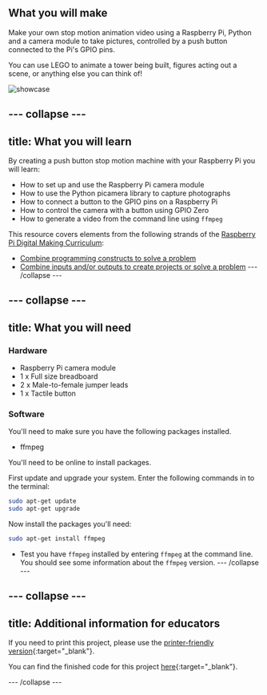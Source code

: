 ## What you will make

Make your own stop motion animation video using a Raspberry Pi, Python and a camera module to take pictures, controlled by a push button connected to the Pi's GPIO pins.

You can use LEGO to animate a tower being built, figures acting out a scene, or anything else you can think of!

![showcase](images/showcase.gif)

--- collapse ---
---
title: What you will learn
---

By creating a push button stop motion machine with your Raspberry Pi you will learn:

- How to set up and use the Raspberry Pi camera module
- How to use the Python picamera library to capture photographs
- How to connect a button to the GPIO pins on a Raspberry Pi
- How to control the camera with a button using GPIO Zero
- How to generate a video from the command line using `ffmpeg`

This resource covers elements from the following strands of the [Raspberry Pi Digital Making Curriculum](https://www.raspberrypi.org/curriculum/):

- [Combine programming constructs to solve a problem](https://www.raspberrypi.org/curriculum/programming/builder)
- [Combine inputs and/or outputs to create projects or solve a problem](https://www.raspberrypi.org/curriculum/physical-computing/builder)
--- /collapse ---

--- collapse ---
---
title: What you will need
---

### Hardware

* Raspberry Pi camera module
* 1 x Full size breadboard
* 2 x Male-to-female jumper leads
* 1 x Tactile button

### Software

You'll need to make sure you have the following packages installed.

- ffmpeg

You'll need to be online to install packages.

First update and upgrade your system. Enter the following commands in to the terminal:

```bash
sudo apt-get update
sudo apt-get upgrade
```

Now install the packages you'll need:

```bash
sudo apt-get install ffmpeg
```

- Test you have `ffmpeg` installed by entering `ffmpeg` at the command line. You should see some information about the `ffmpeg` version.
--- /collapse ---

--- collapse ---
---
title: Additional information for educators
---
If you need to print this project, please use the [printer-friendly version](https://projects.raspberrypi.org/en/projects/push-button-stop-motion/print){:target="_blank"}.

You can find the finished code for this project [here](http://rpf.io/p/en/push-button-stop-motion-get){:target="_blank"}.

--- /collapse ---
